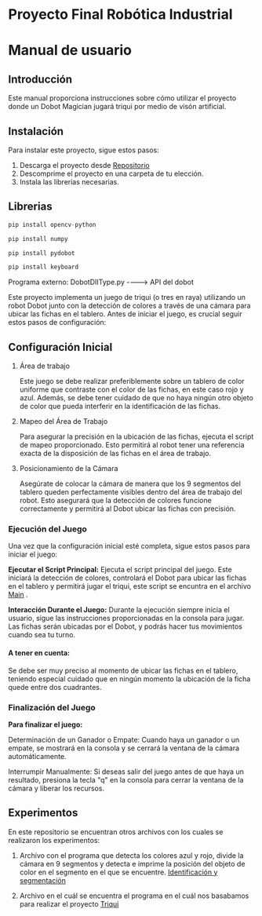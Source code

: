 # Proyecto Final Robótica Industrial

# Manual de usuario

## Introducción

Este manual proporciona instrucciones sobre cómo utilizar el proyecto donde un Dobot Magician jugará triqui por medio de visón artificial.

## Instalación

Para instalar este proyecto, sigue estos pasos:

1. Descarga el proyecto desde [Repositorio](https://github.com/MarianAlpha/final_robotica)
2. Descomprime el proyecto en una carpeta de tu elección.
3. Instala las librerias necesarias.

## Librerias

```python
pip install opencv-python
```
```python
pip install numpy
```
```python
pip install pydobot
```
```python
pip install keyboard
```

Programa externo: DobotDIIType.py ----> API del dobot

Este proyecto implementa un juego de triqui (o tres en raya) utilizando un robot Dobot junto con la detección de colores a través de una cámara para ubicar las fichas en el tablero. Antes de iniciar el juego, es crucial seguir estos pasos de configuración:

## Configuración Inicial

1. Área de trabajo

   Este juego se debe realizar preferiblemente sobre un tablero de color uniforme que contraste con el color de las fichas, en este caso rojo y azul. Además, se debe tener cuidado de que no haya ningún otro objeto de color que pueda interferir en la identificación de las fichas.
   
2. Mapeo del Área de Trabajo
 
   Para asegurar la precisión en la ubicación de las fichas, ejecuta el script de mapeo proporcionado. Esto permitirá al robot tener una referencia exacta de la disposición   de las fichas en el área de trabajo.

3. Posicionamiento de la Cámara

   Asegúrate de colocar la cámara de manera que los 9 segmentos del tablero queden perfectamente visibles dentro del área de trabajo del robot. Esto asegurará que la detección de colores funcione correctamente y permitirá al Dobot ubicar las fichas con precisión.

### Ejecución del Juego

Una vez que la configuración inicial esté completa, sigue estos pasos para iniciar el juego:

**Ejecutar el Script Principal:** Ejecuta el script principal del juego. Este iniciará la detección de colores, controlará el Dobot para ubicar las fichas en el tablero y permitirá jugar el triqui, este script se encuntra en el archivo [Main](https://github.com/MarianAlpha/final_robotica/blob/main/Codes/main.py) .

**Interacción Durante el Juego:** Durante la ejecución siempre inicia el usuario, sigue las instrucciones proporcionadas en la consola para jugar. Las fichas serán ubicadas por el Dobot, y podrás hacer tus movimientos cuando sea tu turno.

#### A tener en cuenta:

Se debe ser muy preciso al momento de ubicar las fichas en el tablero, teniendo especial cuidado que en ningún momento la ubicación de la ficha quede entre dos cuadrantes.

### Finalización del Juego

**Para finalizar el juego:**

Determinación de un Ganador o Empate: Cuando haya un ganador o un empate, se mostrará en la consola y se cerrará la ventana de la cámara automáticamente.

Interrumpir Manualmente: Si deseas salir del juego antes de que haya un resultado, presiona la tecla "q" en la consola para cerrar la ventana de la cámara y liberar los recursos.

## Experimentos

En este repositorio se encuentran otros archivos con los cuales se realizaron los experimentos:

1. Archivo con el programa que detecta los colores azul y rojo, divide la cámara en 9 segmentos y detecta e imprime la posición del objeto de color en el segmento en el que se encuentre. [Identificación y segmentación](https://github.com/MarianAlpha/final_robotica/blob/main/Codes/Deteccion_fichas.py) 

2. Archivo en el cuál se encuentra el programa en el cuál nos basabamos para realizar el proyecto [Triqui](https://github.com/MarianAlpha/final_robotica/blob/main/Codes/triqui_normal.py) 

